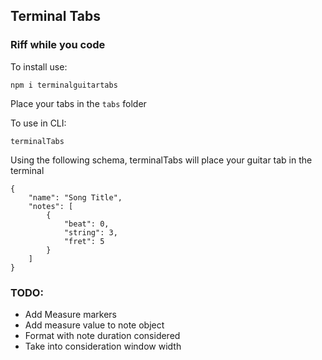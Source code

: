 ## Terminal Tabs

### Riff while you code

To install use:

```
npm i terminalguitartabs
```

Place your tabs in the `tabs` folder

To use in CLI:

```
terminalTabs
```

Using the following schema, terminalTabs will place your guitar tab in the terminal

```
{
	"name": "Song Title",
	"notes": [
		{
			"beat": 0,
			"string": 3,
			"fret": 5
		}
	]
}
```

### TODO:

- Add Measure markers
- Add measure value to note object
- Format with note duration considered
- Take into consideration window width
